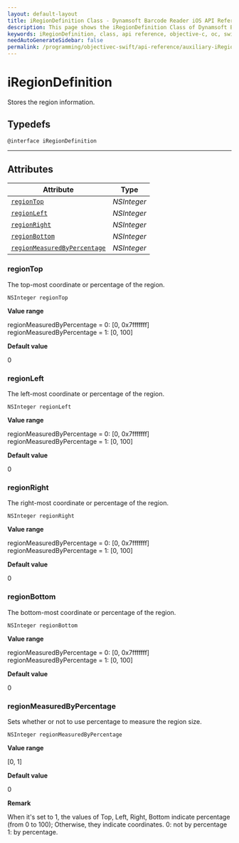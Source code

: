 ```yaml
---
layout: default-layout
title: iRegionDefinition Class - Dynamsoft Barcode Reader iOS API Reference
description: This page shows the iRegionDefinition Class of Dynamsoft Barcode Reader for iOS SDK.
keywords: iRegionDefinition, class, api reference, objective-c, oc, swift
needAutoGenerateSidebar: false
permalink: /programming/objectivec-swift/api-reference/auxiliary-iRegionDefinition-v7.6.0.html
---
```



# iRegionDefinition

Stores the region information.  

## Typedefs

```objc
@interface iRegionDefinition
```  
  
---

## Attributes
  
| Attribute | Type |
|---------- | ---- |
| [`regionTop`](#regiontop) | *NSInteger* |
| [`regionLeft`](#regionleft) | *NSInteger* |
| [`regionRight`](#regionright) | *NSInteger* |
| [`regionBottom`](#regionbottom) | *NSInteger* |
| [`regionMeasuredByPercentage`](#regionmeasuredbypercentage) | *NSInteger* |

### regionTop

The top-most coordinate or percentage of the region.

```objc
NSInteger regionTop
```

**Value range**

regionMeasuredByPercentage = 0: [0, 0x7fffffff]  
regionMeasuredByPercentage = 1: [0, 100]  

**Default value**

0

### regionLeft

The left-most coordinate or percentage of the region.

```objc
NSInteger regionLeft
```

**Value range**

regionMeasuredByPercentage = 0: [0, 0x7fffffff]  
regionMeasuredByPercentage = 1: [0, 100]  

**Default value**

0

### regionRight

The right-most coordinate or percentage of the region.

```objc
NSInteger regionRight
```

**Value range**

regionMeasuredByPercentage = 0: [0, 0x7fffffff]  
regionMeasuredByPercentage = 1: [0, 100]  

**Default value**

0

### regionBottom

The bottom-most coordinate or percentage of the region.

```objc
NSInteger regionBottom
```

**Value range**

regionMeasuredByPercentage = 0: [0, 0x7fffffff]  
regionMeasuredByPercentage = 1: [0, 100]  

**Default value**

0

### regionMeasuredByPercentage

Sets whether or not to use percentage to measure the region size.

```objc
NSInteger regionMeasuredByPercentage
```

**Value range**

[0, 1]

**Default value**

0

**Remark**

When it's set to 1, the values of Top, Left, Right, Bottom indicate percentage (from 0 to 100); Otherwise, they indicate coordinates. 0: not by percentage 1: by percentage.
